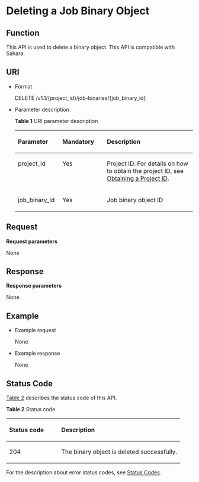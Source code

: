 # Deleting a Job Binary Object<a name="EN-US_TOPIC_0172486176"></a>

## Function<a name="section13541137101416"></a>

This API is used to delete a binary object. This API is compatible with Sahara.

## URI<a name="section49980811101439"></a>

-   Format

    DELETE /v1.1/\{project\_id\}/job-binaries/\{job\_binary\_id\}

-   Parameter description

    **Table  1**  URI parameter description

    <a name="table49499141194754"></a>
    <table><thead align="left"><tr id="row33700024194754"><th class="cellrowborder" valign="top" width="25%" id="mcps1.2.4.1.1"><p id="p16571835194812"><a name="p16571835194812"></a><a name="p16571835194812"></a>Parameter</p>
    </th>
    <th class="cellrowborder" valign="top" width="25%" id="mcps1.2.4.1.2"><p id="p141410194812"><a name="p141410194812"></a><a name="p141410194812"></a>Mandatory</p>
    </th>
    <th class="cellrowborder" valign="top" width="50%" id="mcps1.2.4.1.3"><p id="p11454278194812"><a name="p11454278194812"></a><a name="p11454278194812"></a>Description</p>
    </th>
    </tr>
    </thead>
    <tbody><tr id="row6505449415356"><td class="cellrowborder" valign="top" width="25%" headers="mcps1.2.4.1.1 "><p id="p3492262515356"><a name="p3492262515356"></a><a name="p3492262515356"></a>project_id</p>
    </td>
    <td class="cellrowborder" valign="top" width="25%" headers="mcps1.2.4.1.2 "><p id="p1016041415356"><a name="p1016041415356"></a><a name="p1016041415356"></a>Yes</p>
    </td>
    <td class="cellrowborder" valign="top" width="50%" headers="mcps1.2.4.1.3 "><p id="p1768719515356"><a name="p1768719515356"></a><a name="p1768719515356"></a>Project ID. For details on how to obtain the project ID, see <a href="obtaining-a-project-id.md">Obtaining a Project ID</a>.</p>
    </td>
    </tr>
    <tr id="row61502886104852"><td class="cellrowborder" valign="top" width="25%" headers="mcps1.2.4.1.1 "><p id="p15677856104852"><a name="p15677856104852"></a><a name="p15677856104852"></a>job_binary_id</p>
    </td>
    <td class="cellrowborder" valign="top" width="25%" headers="mcps1.2.4.1.2 "><p id="p61946843104852"><a name="p61946843104852"></a><a name="p61946843104852"></a>Yes</p>
    </td>
    <td class="cellrowborder" valign="top" width="50%" headers="mcps1.2.4.1.3 "><p id="p51638399104852"><a name="p51638399104852"></a><a name="p51638399104852"></a>Job binary object ID</p>
    </td>
    </tr>
    </tbody>
    </table>


## Request<a name="section7976792193238"></a>

**Request parameters**

None

## Response<a name="section38599577193858"></a>

**Response parameters**

None

## Example<a name="section1210015461189"></a>

-   Example request

    None

-   Example response

    None


## Status Code<a name="section19688788101519"></a>

[Table 2](#table1584477916050)  describes the status code of this API.

**Table  2**  Status code

<a name="table1584477916050"></a>
<table><thead align="left"><tr id="row1339492016050"><th class="cellrowborder" valign="top" width="30%" id="mcps1.2.3.1.1"><p id="p3411176516050"><a name="p3411176516050"></a><a name="p3411176516050"></a>Status code</p>
</th>
<th class="cellrowborder" valign="top" width="70%" id="mcps1.2.3.1.2"><p id="p1158961516050"><a name="p1158961516050"></a><a name="p1158961516050"></a>Description</p>
</th>
</tr>
</thead>
<tbody><tr id="row3719767816050"><td class="cellrowborder" valign="top" width="30%" headers="mcps1.2.3.1.1 "><p id="p6022194016050"><a name="p6022194016050"></a><a name="p6022194016050"></a>204</p>
</td>
<td class="cellrowborder" valign="top" width="70%" headers="mcps1.2.3.1.2 "><p id="p4613894216050"><a name="p4613894216050"></a><a name="p4613894216050"></a>The binary object is deleted successfully.</p>
</td>
</tr>
</tbody>
</table>

For the description about error status codes, see  [Status Codes](status-codes.md).

